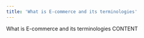 ```yaml
---
title: 'What is E-commerce and its terminologies'
---
```


What is E-commerce and its terminologies CONTENT

